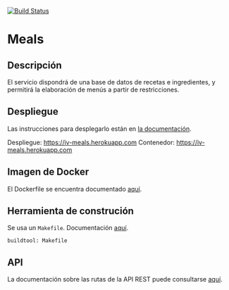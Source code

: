 [![Build Status](https://travis-ci.com/danipozo/meals.svg?branch=master)](https://travis-ci.com/danipozo/meals)

# Meals

## Descripción

El servicio dispondrá de una base de datos de recetas e ingredientes, y
permitirá la elaboración de menús a partir de restricciones.

## Despliegue

Las instrucciones para desplegarlo están en [la documentación](doc/Despliegue.md).

Despliegue: https://iv-meals.herokuapp.com
Contenedor: https://iv-meals.herokuapp.com

## Imagen de Docker

El Dockerfile se encuentra documentado [aquí](doc/Docker.md).

## Herramienta de construción

Se usa un `Makefile`. Documentación [aquí](doc/HerramientaConstrucción.md).

`buildtool: Makefile `

## API

La documentación sobre las rutas de la API REST puede consultarse [aquí](doc/API.md).
